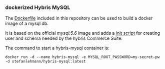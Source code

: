 ### dockerized Hybris MySQL

The [Dockerfile](Dockerfile) included in this repository can be used to build a docker image of a mysql db.

It is based on the official *mysql:5.6* image and adds a [init script](init-db-script.sql) for creating user and schema needed by the hybris Commerce Suite.


The command to start a hybris-mysql container is:

	docker run -d --name hybris-mysql -e MYSQL_ROOT_PASSWORD=my-secret-pw -d stefanlehmann/hybris-mysql:latest
